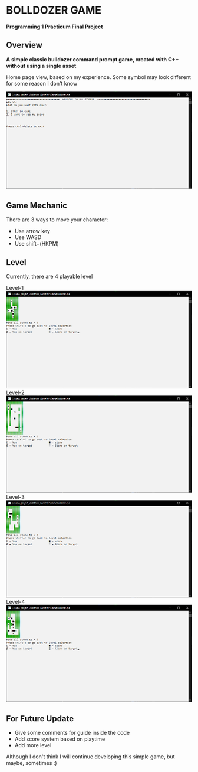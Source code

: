 # BOLLDOZER GAME
**Programming 1 Practicum Final Project**

## Overview
**A simple classic bulldozer command prompt game, created with C++ without using a single asset**

Home page view, based on my experience. Some symbol may look different for some reason I don't know

![home](./images/home.png)

## Game Mechanic

There are 3 ways to move your character:

- Use arrow key
- Use WASD
- Use shift+(HKPM)

## Level

Currently, there are 4 playable level

Level-1
![level-1](./images/lv_1.png)
Level-2
![level-2](./images/lv_2.png)
Level-3
![level-3](./images/lv_3.png)
Level-4
![level-4](./images/lv_4.png)

## For Future Update

- Give some comments for guide inside the code
- Add score system based on playtime
- Add more level

Although I don't think I will continue developing this simple game, but maybe, sometimes :)
